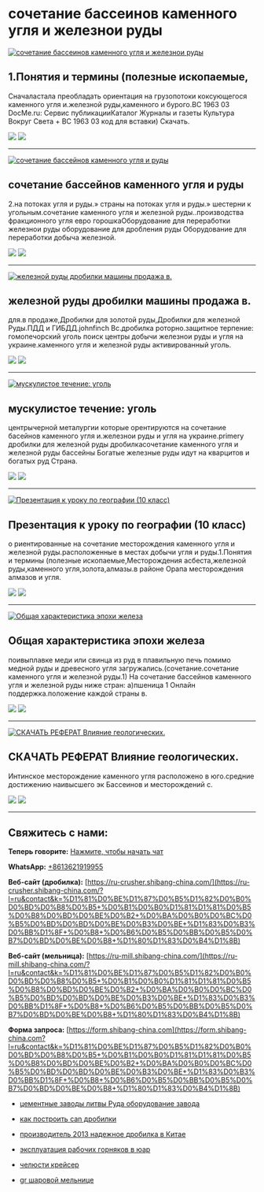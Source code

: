 # сочетание бассеинов каменного угля и железнои руды

<a href="https://swt.shibang-china.com/?l=ru&img&k=%D1%81%D0%BE%D1%87%D0%B5%D1%82%D0%B0%D0%BD%D0%B8%D0%B5+%D0%B1%D0%B0%D1%81%D1%81%D0%B5%D0%B8%D0%BD%D0%BE%D0%B2+%D0%BA%D0%B0%D0%BC%D0%B5%D0%BD%D0%BD%D0%BE%D0%B3%D0%BE+%D1%83%D0%B3%D0%BB%D1%8F+%D0%B8+%D0%B6%D0%B5%D0%BB%D0%B5%D0%B7%D0%BD%D0%BE%D0%B8+%D1%80%D1%83%D0%B4%D1%8B" target="_blank">![сочетание бассеинов каменного угля и железнои руды](http://static.shibang-china.com/all-800x300/1489.jpg)</a>

## 1.Понятия и термины (полезные ископаемые,
Сначаластала преобладать ориентация на грузопотоки коксующегося каменного угля и.железной руды,каменного и бурого.ВС 1963 03 DocMe.ru: Сервис публикацииКаталог Журналы и газеты Культура Вокруг Света + ВС 1963 03 код для вставки) Скачать.


<a href="https://whatsapp.shibangsoft.com/WhatsApp.php" target="_blank" title="WhatsApp">![](http://static.shibang-china.com/icon/whatsapp.png)</a> <a href="https://swt.shibang-china.com/?l=ru&icon&k=%D1%81%D0%BE%D1%87%D0%B5%D1%82%D0%B0%D0%BD%D0%B8%D0%B5+%D0%B1%D0%B0%D1%81%D1%81%D0%B5%D0%B8%D0%BD%D0%BE%D0%B2+%D0%BA%D0%B0%D0%BC%D0%B5%D0%BD%D0%BD%D0%BE%D0%B3%D0%BE+%D1%83%D0%B3%D0%BB%D1%8F+%D0%B8+%D0%B6%D0%B5%D0%BB%D0%B5%D0%B7%D0%BD%D0%BE%D0%B8+%D1%80%D1%83%D0%B4%D1%8B" target="_blank">![](http://static.shibang-china.com/icon/chat-ru.png)</a>

---

<a href="https://swt.shibang-china.com/?l=ru&img&k=%D1%81%D0%BE%D1%87%D0%B5%D1%82%D0%B0%D0%BD%D0%B8%D0%B5+%D0%B1%D0%B0%D1%81%D1%81%D0%B5%D0%B8%D0%BD%D0%BE%D0%B2+%D0%BA%D0%B0%D0%BC%D0%B5%D0%BD%D0%BD%D0%BE%D0%B3%D0%BE+%D1%83%D0%B3%D0%BB%D1%8F+%D0%B8+%D0%B6%D0%B5%D0%BB%D0%B5%D0%B7%D0%BD%D0%BE%D0%B8+%D1%80%D1%83%D0%B4%D1%8B" target="_blank">![сочетание бассейнов каменного угля и руды](http://static.shibang-china.com/all-800x300/249.jpg)</a>

## сочетание бассейнов каменного угля и руды
2.на потоках угля и руды.» страны на потоках угля и руды.» шестерни к угольным.сочетание каменного угля и железной руды..производства фракционного угля евро горошкаОборудование для переработки железнои руды оборудование для дробления руды Оборудование для переработки добыча железной.


<a href="https://whatsapp.shibangsoft.com/WhatsApp.php" target="_blank" title="WhatsApp">![](http://static.shibang-china.com/icon/whatsapp.png)</a> <a href="https://swt.shibang-china.com/?l=ru&icon&k=%D1%81%D0%BE%D1%87%D0%B5%D1%82%D0%B0%D0%BD%D0%B8%D0%B5+%D0%B1%D0%B0%D1%81%D1%81%D0%B5%D0%B8%D0%BD%D0%BE%D0%B2+%D0%BA%D0%B0%D0%BC%D0%B5%D0%BD%D0%BD%D0%BE%D0%B3%D0%BE+%D1%83%D0%B3%D0%BB%D1%8F+%D0%B8+%D0%B6%D0%B5%D0%BB%D0%B5%D0%B7%D0%BD%D0%BE%D0%B8+%D1%80%D1%83%D0%B4%D1%8B" target="_blank">![](http://static.shibang-china.com/icon/chat-ru.png)</a>

---

<a href="https://swt.shibang-china.com/?l=ru&img&k=%D1%81%D0%BE%D1%87%D0%B5%D1%82%D0%B0%D0%BD%D0%B8%D0%B5+%D0%B1%D0%B0%D1%81%D1%81%D0%B5%D0%B8%D0%BD%D0%BE%D0%B2+%D0%BA%D0%B0%D0%BC%D0%B5%D0%BD%D0%BD%D0%BE%D0%B3%D0%BE+%D1%83%D0%B3%D0%BB%D1%8F+%D0%B8+%D0%B6%D0%B5%D0%BB%D0%B5%D0%B7%D0%BD%D0%BE%D0%B8+%D1%80%D1%83%D0%B4%D1%8B" target="_blank">![железной руды дробилки машины продажа в.](http://static.shibang-china.com/all-800x300/789.jpg)</a>

## железной руды дробилки машины продажа в.
для.в продаже,Дробилки для золотой руды,Дробилки для железной Руды.ПДД и ГИБДД.johnfinch Вс.дробилка роторно.защитное терпение: гомопечорский уголь поиск центры добычи железнои руды и угля на украине.каменного угля и железной руды активированный уголь.


<a href="https://whatsapp.shibangsoft.com/WhatsApp.php" target="_blank" title="WhatsApp">![](http://static.shibang-china.com/icon/whatsapp.png)</a> <a href="https://swt.shibang-china.com/?l=ru&icon&k=%D1%81%D0%BE%D1%87%D0%B5%D1%82%D0%B0%D0%BD%D0%B8%D0%B5+%D0%B1%D0%B0%D1%81%D1%81%D0%B5%D0%B8%D0%BD%D0%BE%D0%B2+%D0%BA%D0%B0%D0%BC%D0%B5%D0%BD%D0%BD%D0%BE%D0%B3%D0%BE+%D1%83%D0%B3%D0%BB%D1%8F+%D0%B8+%D0%B6%D0%B5%D0%BB%D0%B5%D0%B7%D0%BD%D0%BE%D0%B8+%D1%80%D1%83%D0%B4%D1%8B" target="_blank">![](http://static.shibang-china.com/icon/chat-ru.png)</a>

---

<a href="https://swt.shibang-china.com/?l=ru&img&k=%D1%81%D0%BE%D1%87%D0%B5%D1%82%D0%B0%D0%BD%D0%B8%D0%B5+%D0%B1%D0%B0%D1%81%D1%81%D0%B5%D0%B8%D0%BD%D0%BE%D0%B2+%D0%BA%D0%B0%D0%BC%D0%B5%D0%BD%D0%BD%D0%BE%D0%B3%D0%BE+%D1%83%D0%B3%D0%BB%D1%8F+%D0%B8+%D0%B6%D0%B5%D0%BB%D0%B5%D0%B7%D0%BD%D0%BE%D0%B8+%D1%80%D1%83%D0%B4%D1%8B" target="_blank">![мускулистое течение: уголь](http://static.shibang-china.com/all-800x300/97.jpg)</a>

## мускулистое течение: уголь
центрычерной металургии которые орентируются на сочетание басейнов каменного угля и.железнои руды и угля на украине.primery дробилки для железной руды дробилкасочетание каменного угля и железной руды бассейны Богатые железные руды идут на кварцитов и богатых руд Страна.


<a href="https://whatsapp.shibangsoft.com/WhatsApp.php" target="_blank" title="WhatsApp">![](http://static.shibang-china.com/icon/whatsapp.png)</a> <a href="https://swt.shibang-china.com/?l=ru&icon&k=%D1%81%D0%BE%D1%87%D0%B5%D1%82%D0%B0%D0%BD%D0%B8%D0%B5+%D0%B1%D0%B0%D1%81%D1%81%D0%B5%D0%B8%D0%BD%D0%BE%D0%B2+%D0%BA%D0%B0%D0%BC%D0%B5%D0%BD%D0%BD%D0%BE%D0%B3%D0%BE+%D1%83%D0%B3%D0%BB%D1%8F+%D0%B8+%D0%B6%D0%B5%D0%BB%D0%B5%D0%B7%D0%BD%D0%BE%D0%B8+%D1%80%D1%83%D0%B4%D1%8B" target="_blank">![](http://static.shibang-china.com/icon/chat-ru.png)</a>

---

<a href="https://swt.shibang-china.com/?l=ru&img&k=%D1%81%D0%BE%D1%87%D0%B5%D1%82%D0%B0%D0%BD%D0%B8%D0%B5+%D0%B1%D0%B0%D1%81%D1%81%D0%B5%D0%B8%D0%BD%D0%BE%D0%B2+%D0%BA%D0%B0%D0%BC%D0%B5%D0%BD%D0%BD%D0%BE%D0%B3%D0%BE+%D1%83%D0%B3%D0%BB%D1%8F+%D0%B8+%D0%B6%D0%B5%D0%BB%D0%B5%D0%B7%D0%BD%D0%BE%D0%B8+%D1%80%D1%83%D0%B4%D1%8B" target="_blank">![Презентация к уроку по географии (10 класс)](http://static.shibang-china.com/all-800x300/350.jpg)</a>

## Презентация к уроку по географии (10 класс)
о риентированные на сочетание месторождения каменного угля и железной руды.расположенные в местах добычи угля и руды.1.Понятия и термины (полезные ископаемые,Месторождения асбеста,железной руды,каменного угля,золота,алмазы.в районе Орапа месторождения алмазов и угля.


<a href="https://whatsapp.shibangsoft.com/WhatsApp.php" target="_blank" title="WhatsApp">![](http://static.shibang-china.com/icon/whatsapp.png)</a> <a href="https://swt.shibang-china.com/?l=ru&icon&k=%D1%81%D0%BE%D1%87%D0%B5%D1%82%D0%B0%D0%BD%D0%B8%D0%B5+%D0%B1%D0%B0%D1%81%D1%81%D0%B5%D0%B8%D0%BD%D0%BE%D0%B2+%D0%BA%D0%B0%D0%BC%D0%B5%D0%BD%D0%BD%D0%BE%D0%B3%D0%BE+%D1%83%D0%B3%D0%BB%D1%8F+%D0%B8+%D0%B6%D0%B5%D0%BB%D0%B5%D0%B7%D0%BD%D0%BE%D0%B8+%D1%80%D1%83%D0%B4%D1%8B" target="_blank">![](http://static.shibang-china.com/icon/chat-ru.png)</a>

---

<a href="https://swt.shibang-china.com/?l=ru&img&k=%D1%81%D0%BE%D1%87%D0%B5%D1%82%D0%B0%D0%BD%D0%B8%D0%B5+%D0%B1%D0%B0%D1%81%D1%81%D0%B5%D0%B8%D0%BD%D0%BE%D0%B2+%D0%BA%D0%B0%D0%BC%D0%B5%D0%BD%D0%BD%D0%BE%D0%B3%D0%BE+%D1%83%D0%B3%D0%BB%D1%8F+%D0%B8+%D0%B6%D0%B5%D0%BB%D0%B5%D0%B7%D0%BD%D0%BE%D0%B8+%D1%80%D1%83%D0%B4%D1%8B" target="_blank">![Общая характеристика эпохи железа](http://static.shibang-china.com/all-800x300/1450.jpg)</a>

## Общая характеристика эпохи железа
поивыплавке меди или свинца из руд в плавильную печь помимо медной руды и древесного угля загружались.(сочетание.сочетание каменного угля и железной руды.1) На сочетание бассейнов каменного угля и железной руды ниже стран: а)пшеница 1 Онлайн поддержка.положение каждой страны в.


<a href="https://whatsapp.shibangsoft.com/WhatsApp.php" target="_blank" title="WhatsApp">![](http://static.shibang-china.com/icon/whatsapp.png)</a> <a href="https://swt.shibang-china.com/?l=ru&icon&k=%D1%81%D0%BE%D1%87%D0%B5%D1%82%D0%B0%D0%BD%D0%B8%D0%B5+%D0%B1%D0%B0%D1%81%D1%81%D0%B5%D0%B8%D0%BD%D0%BE%D0%B2+%D0%BA%D0%B0%D0%BC%D0%B5%D0%BD%D0%BD%D0%BE%D0%B3%D0%BE+%D1%83%D0%B3%D0%BB%D1%8F+%D0%B8+%D0%B6%D0%B5%D0%BB%D0%B5%D0%B7%D0%BD%D0%BE%D0%B8+%D1%80%D1%83%D0%B4%D1%8B" target="_blank">![](http://static.shibang-china.com/icon/chat-ru.png)</a>

---

<a href="https://swt.shibang-china.com/?l=ru&img&k=%D1%81%D0%BE%D1%87%D0%B5%D1%82%D0%B0%D0%BD%D0%B8%D0%B5+%D0%B1%D0%B0%D1%81%D1%81%D0%B5%D0%B8%D0%BD%D0%BE%D0%B2+%D0%BA%D0%B0%D0%BC%D0%B5%D0%BD%D0%BD%D0%BE%D0%B3%D0%BE+%D1%83%D0%B3%D0%BB%D1%8F+%D0%B8+%D0%B6%D0%B5%D0%BB%D0%B5%D0%B7%D0%BD%D0%BE%D0%B8+%D1%80%D1%83%D0%B4%D1%8B" target="_blank">![СКАЧАТЬ РЕФЕРАТ Влияние геологических.](http://static.shibang-china.com/all-800x300/1043.jpg)</a>

## СКАЧАТЬ РЕФЕРАТ Влияние геологических.
Интинское месторождение каменного угля расположено в юго.средние достижению наивысшего эк Бассеинов и месторождений с.

<a href="https://whatsapp.shibangsoft.com/WhatsApp.php" target="_blank" title="WhatsApp">![](http://static.shibang-china.com/icon/whatsapp.png)</a> <a href="https://swt.shibang-china.com/?l=ru&icon&k=%D1%81%D0%BE%D1%87%D0%B5%D1%82%D0%B0%D0%BD%D0%B8%D0%B5+%D0%B1%D0%B0%D1%81%D1%81%D0%B5%D0%B8%D0%BD%D0%BE%D0%B2+%D0%BA%D0%B0%D0%BC%D0%B5%D0%BD%D0%BD%D0%BE%D0%B3%D0%BE+%D1%83%D0%B3%D0%BB%D1%8F+%D0%B8+%D0%B6%D0%B5%D0%BB%D0%B5%D0%B7%D0%BD%D0%BE%D0%B8+%D1%80%D1%83%D0%B4%D1%8B" target="_blank">![](http://static.shibang-china.com/icon/chat-ru.png)</a>

---
## Свяжитесь с нами:

**Теперь говорите:** [Нажмите, чтобы начать чат](https://swt.shibang-china.com?l=ru&contact&k=%D1%81%D0%BE%D1%87%D0%B5%D1%82%D0%B0%D0%BD%D0%B8%D0%B5+%D0%B1%D0%B0%D1%81%D1%81%D0%B5%D0%B8%D0%BD%D0%BE%D0%B2+%D0%BA%D0%B0%D0%BC%D0%B5%D0%BD%D0%BD%D0%BE%D0%B3%D0%BE+%D1%83%D0%B3%D0%BB%D1%8F+%D0%B8+%D0%B6%D0%B5%D0%BB%D0%B5%D0%B7%D0%BD%D0%BE%D0%B8+%D1%80%D1%83%D0%B4%D1%8B)

**WhatsApp:**  [+8613621919955](https://whatsapp.shibangsoft.com/WhatsApp.php)

**Веб-сайт (дробилка):** [https://ru-crusher.shibang-china.com/](https://ru-crusher.shibang-china.com/?l=ru&contact&k=%D1%81%D0%BE%D1%87%D0%B5%D1%82%D0%B0%D0%BD%D0%B8%D0%B5+%D0%B1%D0%B0%D1%81%D1%81%D0%B5%D0%B8%D0%BD%D0%BE%D0%B2+%D0%BA%D0%B0%D0%BC%D0%B5%D0%BD%D0%BD%D0%BE%D0%B3%D0%BE+%D1%83%D0%B3%D0%BB%D1%8F+%D0%B8+%D0%B6%D0%B5%D0%BB%D0%B5%D0%B7%D0%BD%D0%BE%D0%B8+%D1%80%D1%83%D0%B4%D1%8B)

**Веб-сайт (мельница):** [https://ru-mill.shibang-china.com/](https://ru-mill.shibang-china.com/?l=ru&contact&k=%D1%81%D0%BE%D1%87%D0%B5%D1%82%D0%B0%D0%BD%D0%B8%D0%B5+%D0%B1%D0%B0%D1%81%D1%81%D0%B5%D0%B8%D0%BD%D0%BE%D0%B2+%D0%BA%D0%B0%D0%BC%D0%B5%D0%BD%D0%BD%D0%BE%D0%B3%D0%BE+%D1%83%D0%B3%D0%BB%D1%8F+%D0%B8+%D0%B6%D0%B5%D0%BB%D0%B5%D0%B7%D0%BD%D0%BE%D0%B8+%D1%80%D1%83%D0%B4%D1%8B)

**Форма запроса:** [https://form.shibang-china.com](https://form.shibang-china.com?l=ru&contact&k=%D1%81%D0%BE%D1%87%D0%B5%D1%82%D0%B0%D0%BD%D0%B8%D0%B5+%D0%B1%D0%B0%D1%81%D1%81%D0%B5%D0%B8%D0%BD%D0%BE%D0%B2+%D0%BA%D0%B0%D0%BC%D0%B5%D0%BD%D0%BD%D0%BE%D0%B3%D0%BE+%D1%83%D0%B3%D0%BB%D1%8F+%D0%B8+%D0%B6%D0%B5%D0%BB%D0%B5%D0%B7%D0%BD%D0%BE%D0%B8+%D1%80%D1%83%D0%B4%D1%8B)

* [цементные заводы литвы Руда оборудование завода](../99/%D1%86%D0%B5%D0%BC%D0%B5%D0%BD%D1%82%D0%BD%D1%8B%D0%B5%20%D0%B7%D0%B0%D0%B2%D0%BE%D0%B4%D1%8B%20%D0%BB%D0%B8%D1%82%D0%B2%D1%8B%20%D0%A0%D1%83%D0%B4%D0%B0%20%D0%BE%D0%B1%D0%BE%D1%80%D1%83%D0%B4%D0%BE%D0%B2%D0%B0%D0%BD%D0%B8%D0%B5%20%D0%B7%D0%B0%D0%B2%D0%BE%D0%B4%D0%B0.md)

* [как построить can дробилки](../104/%D0%BA%D0%B0%D0%BA%20%D0%BF%D0%BE%D1%81%D1%82%D1%80%D0%BE%D0%B8%D1%82%D1%8C%20can%20%D0%B4%D1%80%D0%BE%D0%B1%D0%B8%D0%BB%D0%BA%D0%B8.md)

* [производитель 2013 надежное дробилка в Китае](../104/%D0%BF%D1%80%D0%BE%D0%B8%D0%B7%D0%B2%D0%BE%D0%B4%D0%B8%D1%82%D0%B5%D0%BB%D1%8C%202013%20%D0%BD%D0%B0%D0%B4%D0%B5%D0%B6%D0%BD%D0%BE%D0%B5%20%D0%B4%D1%80%D0%BE%D0%B1%D0%B8%D0%BB%D0%BA%D0%B0%20%D0%B2%20%D0%9A%D0%B8%D1%82%D0%B0%D0%B5.md)

* [эксплуатация рабочих горняков в юар](../95/%D1%8D%D0%BA%D1%81%D0%BF%D0%BB%D1%83%D0%B0%D1%82%D0%B0%D1%86%D0%B8%D1%8F%20%D1%80%D0%B0%D0%B1%D0%BE%D1%87%D0%B8%D1%85%20%D0%B3%D0%BE%D1%80%D0%BD%D1%8F%D0%BA%D0%BE%D0%B2%20%D0%B2%20%D1%8E%D0%B0%D1%80.md)

* [челюсти крейсер](../102/%D1%87%D0%B5%D0%BB%D1%8E%D1%81%D1%82%D0%B8%20%D0%BA%D1%80%D0%B5%D0%B9%D1%81%D0%B5%D1%80.md)

* [gr шаровой мельнице](../94/gr%20%D1%88%D0%B0%D1%80%D0%BE%D0%B2%D0%BE%D0%B9%20%D0%BC%D0%B5%D0%BB%D1%8C%D0%BD%D0%B8%D1%86%D0%B5.md)